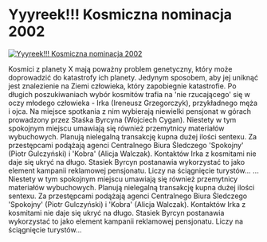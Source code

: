 Yyyreek!!! Kosmiczna nominacja 2002 
=============
[![Yyyreek!!! Kosmiczna nominacja 2002 ](http://vidos.pl/images/player.gif)](http://vidos.pl/yyyreek-kosmiczna-nominacja-2002)

 Kosmici z planety X mają poważny problem genetyczny, który może doprowadzić do katastrofy ich planety. Jedynym sposobem, aby jej uniknąć jest znalezienie na Ziemi człowieka, który zapobiegnie katastrofie. Po długich poszukiwaniach wybór kosmitów trafia na 'nie rzucającego' się w oczy młodego człowieka - Irka (Ireneusz Grzegorczyk), przykładnego męża i ojca. Na miejsce spotkania z nim wybierają niewielki pensjonat w górach prowadzony przez Staśka Byrcyna (Wojciech Cygan). Niestety w tym spokojnym miejscu umawiają się również przemytnicy materiałów wybuchowych. Planują nielegalną transakcję kupna dużej ilości sentexu. Za przestępcami podążają agenci Centralnego Biura Śledczego 'Spokojny' (Piotr Gulczyński) i 'Kobra' (Alicja Walczak). Kontaktów Irka z kosmitami nie daje się ukryć na długo. Stasiek Byrcyn postanawia wykorzystać to jako element kampanii reklamowej pensjonatu. Liczy na ściągnięcie turystów...   ... Niestety w tym spokojnym miejscu umawiają się również przemytnicy materiałów wybuchowych. Planują nielegalną transakcję kupna dużej ilości sentexu. Za przestępcami podążają agenci Centralnego Biura Śledczego 'Spokojny' (Piotr Gulczyński) i 'Kobra' (Alicja Walczak). Kontaktów Irka z kosmitami nie daje się ukryć na długo. Stasiek Byrcyn postanawia wykorzystać to jako element kampanii reklamowej pensjonatu. Liczy na ściągnięcie turystów...
